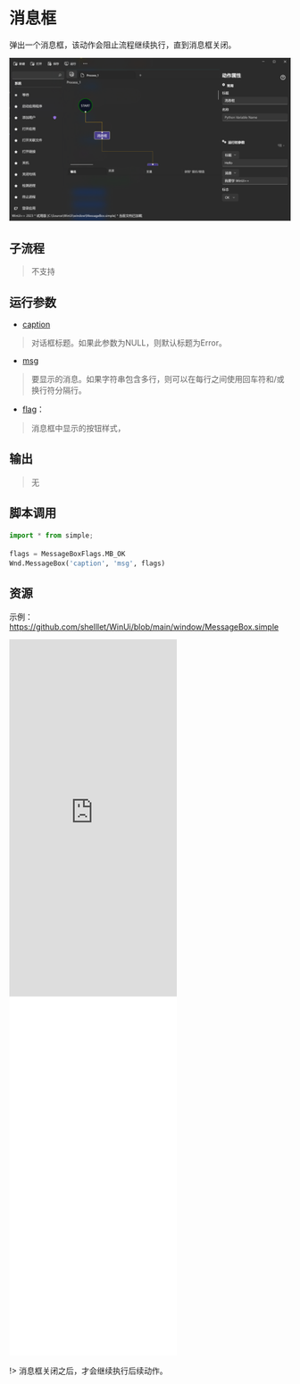 # 消息框 
弹出一个消息框，该动作会阻止流程继续执行，直到消息框关闭。

![MessageBox](./images/04.png ':size=90%')

## 子流程
> 不支持


## 运行参数

* [caption](./types/String.md)
> 对话框标题。如果此参数为NULL，则默认标题为Error。
* [msg](./types/String.md)
>   要显示的消息。如果字符串包含多行，则可以在每行之间使用回车符和/或换行符分隔行。
* [flag](./enums/MessageBoxFlags.md)：
>  消息框中显示的按钮样式，
  
## 输出

> 无    


## 脚本调用

```python
import * from simple;

flags = MessageBoxFlags.MB_OK
Wnd.MessageBox('caption', 'msg', flags)
```

## 资源

示例：https://github.com/shelllet/WinUi/blob/main/window/MessageBox.simple


<iframe type="text/html" height="640px" src="https://www.youtube.com/embed/4STpFY4bdFM" frameborder="0"></iframe>

<iframe src="//player.bilibili.com/player.html?bvid=BV1Q8411i7fz&page=1&autoplay=0" height='640px' scrolling="no" border="0" frameborder="no" framespacing="0" allowfullscreen="true"></iframe>

!> 消息框关闭之后，才会继续执行后续动作。